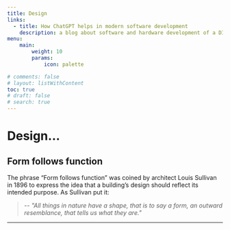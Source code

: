 ```yaml
---
title: Design
links:
  - title: How ChatGPT helps in modern software development
    description: a blog about software and hardware development of a DIY pedal board
menu:
    main: 
        weight: 10
        params:
            icon: palette

# comments: false
# layout: listWithContent
toc: true
# draft: false
# search: true
---
```


# Design...

## Form follows function

The phrase “Form follows function” was coined by architect Louis Sullivan in 1896 to express the idea that
a building’s design should reflect its intended purpose. As Sullivan put it:

> -- <cite>"All things in nature have a shape, that is to say a form, an outward resemblance,
> that tells us what they are."</cite>

---
